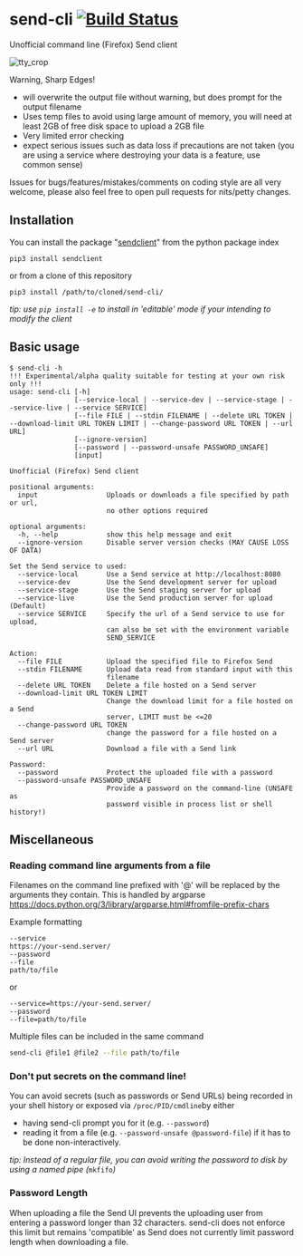 # send-cli [![Build Status](https://travis-ci.org/ehuggett/send-cli.svg?branch=master)](https://travis-ci.org/ehuggett/send-cli)
Unofficial command line (Firefox) Send client

![tty_crop](https://user-images.githubusercontent.com/8090731/30059626-c1daf4d4-9237-11e7-97a1-0f53456a293c.gif)

Warning, Sharp Edges!
- will overwrite the output file without warning, but does prompt for the output filename
- Uses temp files to avoid using large amount of memory, you will need at least 2GB of free disk space to upload a 2GB file
- Very limited error checking
- expect serious issues such as data loss if precautions are not taken (you are using a service where destroying your data is a feature, use common sense)

Issues for bugs/features/mistakes/comments on coding style are all very welcome, please also feel free to open pull requests for nits/petty changes.

## Installation
You can install the package "[sendclient](https://pypi.python.org/pypi/sendclient)" from the python package index
```shell
pip3 install sendclient
```
or from a clone of this repository
```shell
pip3 install /path/to/cloned/send-cli/
```
_tip: use `pip install -e` to install in 'editable' mode if your intending to modify the client_

## Basic usage
```shell
$ send-cli -h
!!! Experimental/alpha quality suitable for testing at your own risk only !!!
usage: send-cli [-h]
                [--service-local | --service-dev | --service-stage | --service-live | --service SERVICE]
                [--file FILE | --stdin FILENAME | --delete URL TOKEN | --download-limit URL TOKEN LIMIT | --change-password URL TOKEN | --url URL]
                [--ignore-version]
                [--password | --password-unsafe PASSWORD_UNSAFE]
                [input]

Unofficial (Firefox) Send client

positional arguments:
  input                 Uploads or downloads a file specified by path or url,
                        no other options required

optional arguments:
  -h, --help            show this help message and exit
  --ignore-version      Disable server version checks (MAY CAUSE LOSS OF DATA)

Set the Send service to used:
  --service-local       Use a Send service at http://localhost:8080
  --service-dev         Use the Send development server for upload
  --service-stage       Use the Send staging server for upload
  --service-live        Use the Send production server for upload (Default)
  --service SERVICE     Specify the url of a Send service to use for upload,
                        can also be set with the environment variable
                        SEND_SERVICE

Action:
  --file FILE           Upload the specified file to Firefox Send
  --stdin FILENAME      Upload data read from standard input with this
                        filename
  --delete URL TOKEN    Delete a file hosted on a Send server
  --download-limit URL TOKEN LIMIT
                        Change the download limit for a file hosted on a Send
                        server, LIMIT must be <=20
  --change-password URL TOKEN
                        change the password for a file hosted on a Send server
  --url URL             Download a file with a Send link

Password:
  --password            Protect the uploaded file with a password
  --password-unsafe PASSWORD_UNSAFE
                        Provide a password on the command-line (UNSAFE as
                        password visible in process list or shell history!)

```
## Miscellaneous

### Reading command line arguments from a file
Filenames on the command line prefixed with '@' will be replaced by the arguments they contain. This is handled by argparse
https://docs.python.org/3/library/argparse.html#fromfile-prefix-chars

Example formatting
```
--service
https://your-send.server/
--password
--file
path/to/file
```
or
```
--service=https://your-send.server/
--password
--file=path/to/file
```

Multiple files can be included in the same command
```bash
send-cli @file1 @file2 --file path/to/file
```

### Don't put secrets on the command line!
You can avoid secrets (such as passwords or Send URLs) being recorded in your shell history or exposed via `/proc/PID/cmdline`by either
- having send-cli prompt you for it (e.g. `--password`)
- reading it from a file (e.g. `--password-unsafe @password-file`) if it has to be done non-interactively.

_tip: Instead of a regular file, you can avoid writing the password to disk by using a named pipe (_`mkfifo`_)_
### Password Length
When uploading a file the Send UI prevents the uploading user from entering a password longer than 32 characters.
send-cli does not enforce this limit but remains 'compatible' as Send does not currently limit password length when downloading a file.